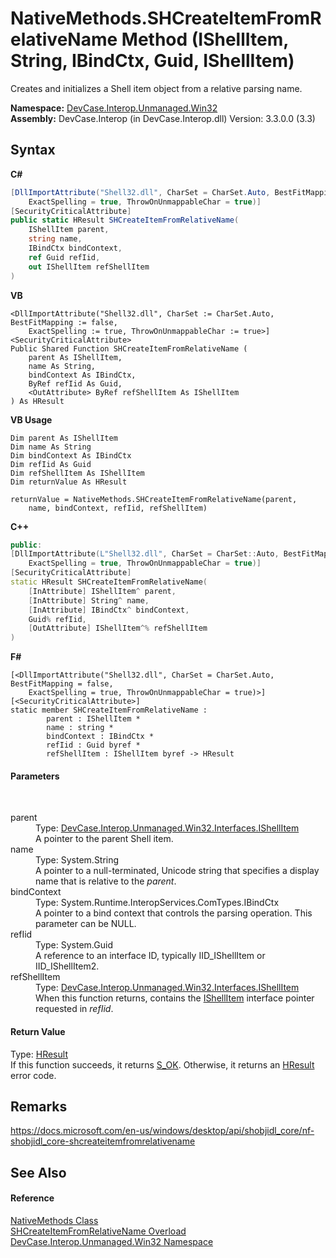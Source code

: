 # NativeMethods.SHCreateItemFromRelativeName Method (IShellItem, String, IBindCtx, Guid, IShellItem)
 

Creates and initializes a Shell item object from a relative parsing name.

**Namespace:**&nbsp;<a href="N_DevCase_Interop_Unmanaged_Win32">DevCase.Interop.Unmanaged.Win32</a><br />**Assembly:**&nbsp;DevCase.Interop (in DevCase.Interop.dll) Version: 3.3.0.0 (3.3)

## Syntax

**C#**<br />
``` C#
[DllImportAttribute("Shell32.dll", CharSet = CharSet.Auto, BestFitMapping = false, 
	ExactSpelling = true, ThrowOnUnmappableChar = true)]
[SecurityCriticalAttribute]
public static HResult SHCreateItemFromRelativeName(
	IShellItem parent,
	string name,
	IBindCtx bindContext,
	ref Guid refIid,
	out IShellItem refShellItem
)
```

**VB**<br />
``` VB
<DllImportAttribute("Shell32.dll", CharSet := CharSet.Auto, BestFitMapping := false, 
	ExactSpelling := true, ThrowOnUnmappableChar := true>]
<SecurityCriticalAttribute>
Public Shared Function SHCreateItemFromRelativeName ( 
	parent As IShellItem,
	name As String,
	bindContext As IBindCtx,
	ByRef refIid As Guid,
	<OutAttribute> ByRef refShellItem As IShellItem
) As HResult
```

**VB Usage**<br />
``` VB Usage
Dim parent As IShellItem
Dim name As String
Dim bindContext As IBindCtx
Dim refIid As Guid
Dim refShellItem As IShellItem
Dim returnValue As HResult

returnValue = NativeMethods.SHCreateItemFromRelativeName(parent, 
	name, bindContext, refIid, refShellItem)
```

**C++**<br />
``` C++
public:
[DllImportAttribute(L"Shell32.dll", CharSet = CharSet::Auto, BestFitMapping = false, 
	ExactSpelling = true, ThrowOnUnmappableChar = true)]
[SecurityCriticalAttribute]
static HResult SHCreateItemFromRelativeName(
	[InAttribute] IShellItem^ parent, 
	[InAttribute] String^ name, 
	[InAttribute] IBindCtx^ bindContext, 
	Guid% refIid, 
	[OutAttribute] IShellItem^% refShellItem
)
```

**F#**<br />
``` F#
[<DllImportAttribute("Shell32.dll", CharSet = CharSet.Auto, BestFitMapping = false, 
	ExactSpelling = true, ThrowOnUnmappableChar = true)>]
[<SecurityCriticalAttribute>]
static member SHCreateItemFromRelativeName : 
        parent : IShellItem * 
        name : string * 
        bindContext : IBindCtx * 
        refIid : Guid byref * 
        refShellItem : IShellItem byref -> HResult 

```


#### Parameters
&nbsp;<dl><dt>parent</dt><dd>Type: <a href="T_DevCase_Interop_Unmanaged_Win32_Interfaces_IShellItem">DevCase.Interop.Unmanaged.Win32.Interfaces.IShellItem</a><br />A pointer to the parent Shell item.</dd><dt>name</dt><dd>Type: System.String<br />A pointer to a null-terminated, Unicode string that specifies a display name that is relative to the *parent*.</dd><dt>bindContext</dt><dd>Type: System.Runtime.InteropServices.ComTypes.IBindCtx<br />A pointer to a bind context that controls the parsing operation. This parameter can be NULL.</dd><dt>refIid</dt><dd>Type: System.Guid<br />A reference to an interface ID, typically IID_IShellItem or IID_IShellItem2.</dd><dt>refShellItem</dt><dd>Type: <a href="T_DevCase_Interop_Unmanaged_Win32_Interfaces_IShellItem">DevCase.Interop.Unmanaged.Win32.Interfaces.IShellItem</a><br />When this function returns, contains the <a href="T_DevCase_Interop_Unmanaged_Win32_Interfaces_IShellItem">IShellItem</a> interface pointer requested in *refIid*.</dd></dl>

#### Return Value
Type: <a href="T_DevCase_Interop_Unmanaged_Win32_Enums_HResult">HResult</a><br />If this function succeeds, it returns <a href="T_DevCase_Interop_Unmanaged_Win32_Enums_HResult">S_OK</a>. Otherwise, it returns an <a href="T_DevCase_Interop_Unmanaged_Win32_Enums_HResult">HResult</a> error code.

## Remarks
<a href="https://docs.microsoft.com/en-us/windows/desktop/api/shobjidl_core/nf-shobjidl_core-shcreateitemfromrelativename" target="_blank">https://docs.microsoft.com/en-us/windows/desktop/api/shobjidl_core/nf-shobjidl_core-shcreateitemfromrelativename</a>

## See Also


#### Reference
<a href="T_DevCase_Interop_Unmanaged_Win32_NativeMethods">NativeMethods Class</a><br /><a href="Overload_DevCase_Interop_Unmanaged_Win32_NativeMethods_SHCreateItemFromRelativeName">SHCreateItemFromRelativeName Overload</a><br /><a href="N_DevCase_Interop_Unmanaged_Win32">DevCase.Interop.Unmanaged.Win32 Namespace</a><br />